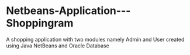 # Netbeans-Application---Shoppingram
A shopping application with two modules namely Admin and User created using Java NetBeans and Oracle Database
